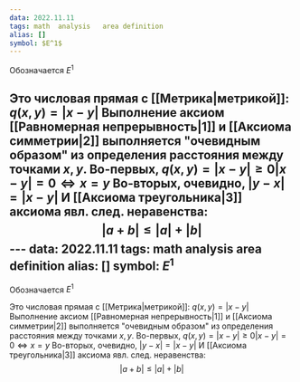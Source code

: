 ```yaml
---
data: 2022.11.11
tags: math  analysis   area definition
alias: []
symbol: $E^1$
---
```

Обозначается $E^1$

Это числовая прямая с [[Метрика|метрикой]]:
$q(x,y)=|x-y|$
Выполнение аксиом [[Равномерная непрерывность|1]] и  [[Аксиома симметрии|2]] выполняется "очевидным образом" из определения расстояния между точками $x,y$.
Во-первых, $q(x,y)=|x-y| \geqslant 0 |x-y|=0 \Leftrightarrow x=y$
Во-вторых, очевидно, $|y-x|=|x-y|$
И [[Аксиома треугольника|3]] аксиома явл. след. неравенства:$$|a+b|\leq |a|+|b|$$
                      ---
data: 2022.11.11
tags: math  analysis   area definition
alias: []
symbol: $E^1$
---
Обозначается $E^1$

Это числовая прямая с [[Метрика|метрикой]]:
$q(x,y)=|x-y|$
Выполнение аксиом [[Равномерная непрерывность|1]] и  [[Аксиома симметрии|2]] выполняется "очевидным образом" из определения расстояния между точками $x,y$.
Во-первых, $q(x,y)=|x-y| \geqslant 0 |x-y|=0 \Leftrightarrow x=y$
Во-вторых, очевидно, $|y-x|=|x-y|$
И [[Аксиома треугольника|3]] аксиома явл. след. неравенства:$$|a+b|\leq |a|+|b|$$
